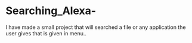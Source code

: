 # Searching_Alexa-
I have made a small project that will searched a file or any application the user gives that is given in menu..
